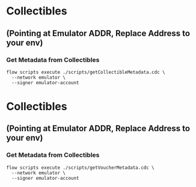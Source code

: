# Collectibles
## (Pointing at Emulator ADDR, Replace Address to your env)

### Get Metadata from Collectibles
```
flow scripts execute ./scripts/getCollectibleMetadata.cdc \
  --network emulator \
  --signer emulator-account
```


# Collectibles
## (Pointing at Emulator ADDR, Replace Address to your env)

### Get Metadata from Collectibles
```
flow scripts execute ./scripts/getVoucherMetadata.cdc \
  --network emulator \
  --signer emulator-account
```
